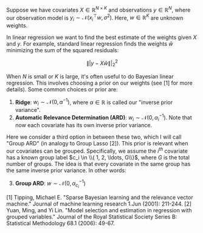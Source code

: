 
Suppose we have covariates $X \in \mathbb{R}^{N \times K}$ and observations $y \in \mathbb{R}^N$, where our observation model is $y_i \sim \mathcal{N}(x_i^\top w, \sigma^2)$. Here, $w \in \mathbb{R}^K$ are unknown weights.

In linear regression we want to find the best estimate of the weights given $X$ and $y$. For example, standard linear regression finds the weights $\widehat{w}$ minimizing the sum of the squared residuals:

$$ \|| y - X \widehat{w} \||_2^2 $$

When $N$ is small or $K$ is large, it's often useful to do Bayesian linear regression. This involves choosing a prior on our weights (see [1] for more details). Some common choices or prior are:

1. __Ridge__: $w_i \sim \mathcal{N}(0, \alpha^{-1})$, where $\alpha \in \mathbb{R}$ is called our "inverse prior variance".
2. __Automatic Relevance Determination (ARD)__: $w_i \sim \mathcal{N}(0, \alpha_i^{-1})$. Note that now each covariate has its own inverse prior variance.

Here we consider a third option in between these two, which I will call "Group ARD" (in analogy to Group Lasso [2]). This prior is relevant when our covariates can be grouped. Specifically, we assume the $i^{th}$ covariate has a known group label $c_i \in \\{ 1, 2, \ldots, G\\}$, where $G$ is the total number of groups. The idea is that every covariate in the same group has the same inverse prior variance. In other words:

3. __Group ARD__: $w \sim \mathcal{N}(0, \alpha_{c_i}^{-1})$

[1] Tipping, Michael E. "Sparse Bayesian learning and the relevance vector machine." Journal of machine learning research 1.Jun (2001): 211-244.
[2] Yuan, Ming, and Yi Lin. "Model selection and estimation in regression with grouped variables." Journal of the Royal Statistical Society Series B: Statistical Methodology 68.1 (2006): 49-67.
